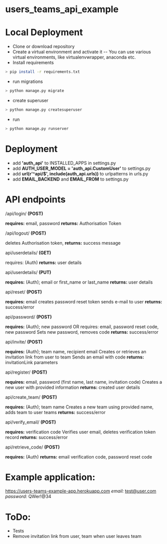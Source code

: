 # users_teams_api_example
# Local Deployment
 - Clone or download repository
 - Create a virtual environment and activate it
-- You can use various virtual environments, like virtualenvwrapper, anaconda etc.  
 - Install requirements
```sh
> pip install -r requirements.txt
```
 - run migrations
```sh
> python manage.py migrate
```
 - create superuser
```sh
> python manage.py createsuperuser
```
 - run
```sh
> python manage.py runserver
```
# Deployment
 - add __'auth_api'__ to INSTALLED_APPS in settings.py
 - add __AUTH_USER_MODEL = 'auth_api.CustomUser'__ to settings.py
 - add __url(r'^api/$', include(auth_api.urls))__ to urlpatterns in urls.py
 - add __EMAIL_BACKEND__ and __EMAIL_FROM__ to settings.py
# API endpoints
/api/login/ __(POST)__

__requires:__ email, password
__returns:__ Authorisation Token

/api/logout/ __(POST)__

deletes Authorisation token, 
__returns:__ success message

api/userdetails/ __(GET)__ 

requires: (Auth)
__returns:__ user details

api/userdetails/ __(PUT)__

__requires:__ (Auth); email or first_name or last_name
__returns:__ user details

api/reset/ __(POST)__

__requires:__ email
creates password reset token
sends e-mail to user
__returns:__ success/error

api/password/ __(POST)__

__requires:__ (Auth); new password
OR requires: email, password reset code, new password
Sets new password, removes code
__returns:__ success/error

api/invite/ __(POST)__ 

__requires:__ (Auth); team name, recipient email
Creates or retrieves an invitation link from user to team
Sends an email with code
__returns:__ invitationLink parameters

api/register/ __(POST)__

__requires:__ email, password (first name, last name, invitation code)
Creates a new user with provided information
__returns:__ created user details

api/create_team/ __(POST)__

__requires:__ (Auth); team name
Creates a new team using provided name, adds team to user teams
__returns:__ success/error

api/verify_email/ __(POST)__

__requires:__ verification code
Verifies user email, deletes verification token record
__returns:__ success/error

api/retrieve_code/ __(POST)__

__requires:__ (Auth)
__returns:__ email verification code, password reset code

# Example application:
https://users-teams-example-app.herokuapp.com
_email:_ test@user.com
_password:_ QWer!@34

# ToDo:
- Tests
- Remove invitation link from user, team when user leaves team
